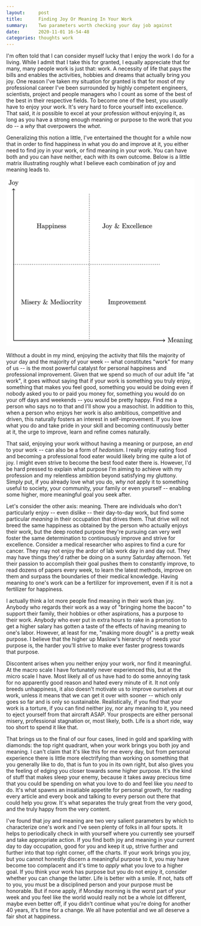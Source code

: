 ```yaml
---
layout:		post
title:		Finding Joy Or Meaning In Your Work
summary:	Two parameters worth checking your day job against
date:		2020-11-01 16-54-48
categories:	thoughts work
---
```


I'm often told that I can consider myself lucky that I enjoy the work I do for a living. While I admit that I take this for granted, I equally appreciate that for many, many people work is just that: work. A necessity of life that pays the bills and enables the activities, hobbies and dreams that actually bring you joy. One reason I've taken my situation for granted is that for most of my professional career I've been surrounded by highly competent engineers, scientists, project and people managers who I count as some of the best of the best in their respective fields. To become one of the best, you *usually* have to enjoy your work. It's very hard to force yourself into excellence. That said, it *is* possible to excel at your profession without enjoying it, as long as you have a strong enough meaning or purpose to the work that you do -- a *why* that overpowers the *what*.

Generalizing this notion a little, I've entertained the thought for a while now that in order to find happiness in what you do and improve at it, you either need to find joy in your work, or find meaning in your work. You can have both and you can have neither, each with its own outcome. Below is a little matrix illustrating roughly what I believe each combination of joy and meaning leads to.

<img alt="Learning Curves" src="/images/work/chart.png"/>

Without a doubt in my mind, enjoying the activity that fills the majority of your day and the majority of your week -- what constitutes "work" for many of us -- is the most powerful catalyst for personal happiness and professional improvement. Given that we spend so much of our adult life "at work", it goes without saying that if your work is something you truly enjoy, something that makes you feel good, something you would be doing even if nobody asked you to or paid you money for, something you would do on your off days and weekends -- you would be pretty happy. Find me a person who says no to that and I'll show you a masochist. In addition to this, when a person who enjoys her work is also ambitious, competitive and driven, this naturally fosters an interest in self-improvement. If you love what you do and take pride in your skill and becoming continuously better at it, the urge to improve, learn and refine comes naturally.

That said, enjoying your work without having a meaning or purpose, an *end* to your work -- can also be a form of *hedonism*. I really enjoy eating food and becoming a professional food eater would likely bring me quite a lot of joy. I might even strive to become the best food eater there is. However, I'd be hard pressed to explain what purpose I'm aiming to achieve with my profession and my relentless ambition beyond satisfying my gluttony. Simply put, if you already love what you do, *why not* apply it to something useful to society, your community, your family or even yourself -- enabling some higher, more meaningful goal you seek after.

Let's consider the other axis: meaning. There are individuals who don't particularly enjoy -- even dislike -- their day-to-day work, but find some particular *meaning* in their occupation that drives them. That drive will not breed the same happiness as obtained by the person who actually enjoys their work, but the deep rooted purpose they're pursuing can very well foster the same determination to continuously improve and strive for excellence. Consider a medical researcher who aspires to find a cure for cancer. They may not enjoy the ardor of lab work day in and day out. They may have things they'd rather be doing on a sunny Saturday afternoon. Yet their passion to accomplish their goal pushes them to constantly improve, to read dozens of papers every week, to learn the latest methods, improve on them and surpass the boundaries of their medical knowledge. Having meaning to one's work can be a fertilizer for improvement, even if it is not a fertilizer for happiness.

I actually think a lot more people find meaning in their work than joy. Anybody who regards their work as a way of "bringing home the bacon" to support their family, their hobbies or other aspirations, has a purpose to their work. Anybody who ever put in extra hours to rake in a promotion to get a higher salary has gotten a taste of the effects of having meaning to one's labor. However, at least for me, "making more dough" is a pretty weak purpose. I believe that the higher up Maslow's hierarchy of needs your purpose is, the harder you'll strive to make ever faster progress towards that purpose.

Discontent arises when you neither enjoy your work, nor find it meaningful. At the macro scale I have fortunately never experienced this, but at the micro scale I have. Most likely all of us have had to do some annoying task for no apparently good reason and hated every minute of it. It not only breeds unhappiness, it also doesn't motivate us to improve ourselves at our work, unless it means that we can get it over with sooner -- which only goes so far and is only so sustainable. Realistically, if you find that your work is a torture, if you can find neither joy, nor any meaning to it, you need to eject yourself from that aircraft ASAP. Your prospects are either personal misery, professional stagnation or, most likely, both. Life is a short ride, way too short to spend it like that.

That brings us to the final of our four cases, lined in gold and sparkling with diamonds: the top right quadrant, when your work brings you both joy and meaning. I can't claim that it's like this for me every day, but from personal experience there is little more electrifying than working on something that you generally like to do, that is fun to you in its own right, but also gives you the feeling of edging you closer towards some higher purpose. It's the kind of stuff that makes sleep your enemy, because it takes away precious time that you could be spending on what you love to do and feel like you *need* to do. It's what spawns an insatiable appetite for personal growth, for reading every article and every book and talking to every person out there that could help you grow. It's what separates the truly great from the very good, and the truly happy from the very content.

I've found that joy and meaning are two very salient parameters by which to characterize one's work and I've seen plenty of folks in all four spots. It helps to periodically check in with yourself where you currently see yourself and take appropriate action. If you find both joy and meaning in your current day to day occupation, good for you and keep it up, strive further and further into that top right corner, off the charts. If your work brings you joy, but you cannot honestly discern a meaningful purpose to it, you may have become too complacent and it's time to *apply* what you love to a higher goal. If you think your work has purpose but you do not enjoy it, consider whether you can change the latter. Life is better with a smile. If not, hats off to you, you must be a disciplined person and your purpose must be honorable. But if none apply, if Monday morning is the worst part of your week and you feel like the world would really not be a whole lot different, maybe even better off, if you didn't continue what you're doing for another 40 years, it's time for a change. We all have potential and we all deserve a fair shot at happiness.